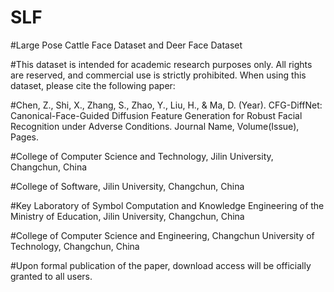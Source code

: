 # SLF

#Large Pose Cattle Face Dataset and Deer Face Dataset

#This dataset is intended for academic research purposes only. All rights are reserved, and commercial use is strictly prohibited. When using this dataset, please cite the following paper:

#Chen, Z., Shi, X., Zhang, S., Zhao, Y., Liu, H., & Ma, D. (Year). CFG-DiffNet: Canonical-Face-Guided Diffusion Feature Generation for Robust Facial Recognition under Adverse Conditions. Journal Name, Volume(Issue), Pages.

#College of Computer Science and Technology, Jilin University, Changchun, China

#College of Software, Jilin University, Changchun, China

#Key Laboratory of Symbol Computation and Knowledge Engineering of the Ministry of Education, Jilin University, Changchun, China

#College of Computer Science and Engineering, Changchun University of Technology, Changchun, China

#Upon formal publication of the paper, download access will be officially granted to all users.
